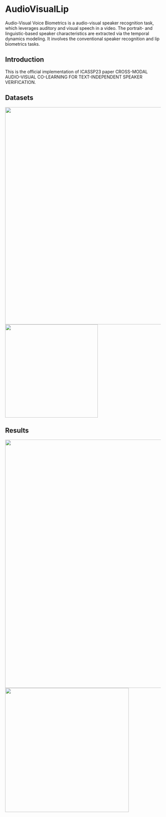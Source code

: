 # AudioVisualLip

Audio-Visual Voice Biometrics is a audio-visual speaker recognition task, which leverages auditory and visual speech in a video. The portrait- and linguistic-based speaker characteristics are extracted via the temporal dynamics modeling. It involves the conventional speaker recognition and lip biometrics tasks.

## Introduction
This is the official implementation of ICASSP23 paper CROSS-MODAL AUDIO-VISUAL CO-LEARNING FOR TEXT-INDEPENDENT SPEAKER VERIFICATION.

## Datasets
<img src="https://github.com/DanielMengLiu/AudioVisualLip/assets/45690014/d1f88a36-e874-49cd-a02c-25b98c423362" width="700">
<img src="https://github.com/DanielMengLiu/AudioVisualLip/assets/45690014/1f2d5917-8cd8-4e57-b0c7-872f020f2bf5" width="300">

## Results
<img src="https://github.com/DanielMengLiu/AudioVisualLip/assets/45690014/d70da2de-c2f8-417f-999d-2d9778ba719a" width="800">
<img src="https://github.com/DanielMengLiu/AudioVisualLip/assets/45690014/f548da67-f55a-4af0-9ec4-8a85b7ceff73" width="400">
